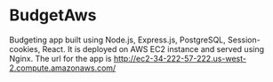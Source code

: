 # BudgetAws
Budgeting app built using Node.js, Express.js, PostgreSQL, Session-cookies, React. 
It is deployed on AWS EC2 instance and served using Nginx. 
The url for the app is http://ec2-34-222-57-222.us-west-2.compute.amazonaws.com/
